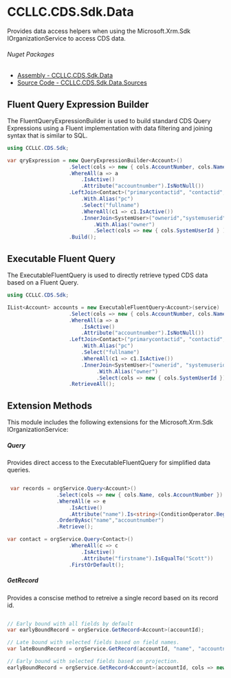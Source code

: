 # CCLLC.CDS.Sdk.Data

Provides data access helpers when using the Microsoft.Xrm.Sdk 
IOrganizationService to access CDS data.

###### Nuget Packages

- [Assembly - CCLLC.CDS.Sdk.Data](https://www.nuget.org/packages/CCLLC.CDS.Sdk.Data/)
- [Source Code - CCLLC.CDS.Sdk.Data.Sources](https://www.nuget.org/packages/CCLLC.CDS.Sdk.Data.Sources/)

## Fluent Query Expression Builder

The FluentQueryExpressionBuilder is used to build standard CDS Query Expressions
using a Fluent implementation with data filtering and joining syntax that is similar to SQL.

```c#
using CCLLC.CDS.Sdk;

var qryExpression = new QueryExpressionBuilder<Account>()
                    .Select(cols => new { cols.AccountNumber, cols.Name })
                    .WhereAll(a => a
                        .IsActive()
                        .Attribute("accountnumber").IsNotNull())
                    .LeftJoin<Contact>("primarycontactid", "contactid", c => c
                        .With.Alias("pc")
                        .Select("fullname")
                        .WhereAll(c1 => c1.IsActive())
                        .InnerJoin<SystemUser>("ownerid","systemuserid", u => u
                            .With.Alias("owner")
                            .Select(cols => new { cols.SystemUserId } )))
                    .Build();


```

## Executable Fluent Query

The ExecutableFluentQuery is used to directly retrieve typed CDS data based on a
Fluent Query.

```C#
using CCLLC.CDS.Sdk;

IList<Account> accounts = new ExecutableFluentQuery<Account>(service)
                    .Select(cols => new { cols.AccountNumber, cols.Name })
                    .WhereAll(a => a
                        .IsActive()
                        .Attribute("accountnumber").IsNotNull())
                    .LeftJoin<Contact>("primarycontactid", "contactid", c => c
                        .With.Alias("pc")
                        .Select("fullname")
                        .WhereAll(c1 => c1.IsActive())
                        .InnerJoin<SystemUser>("ownerid", "systemuserid", u => u
                             .With.Alias("owner")
                             .Select(cols => new { cols.SystemUserId })))
                    .RetrieveAll();

``` 

## Extension Methods

This module includes the following extensions for the Microsoft.Xrm.Sdk IOrganizationService:

##### Query

Provides direct access to the ExecutableFluentQuery for simplified data queries.

```C#

 var records = orgService.Query<Account>()
                .Select(cols => new { cols.Name, cols.AccountNumber })
                .WhereAll(e => e
                    .IsActive()
                    .Attribute("name").Is<string>(ConditionOperator.BeginsWith,"C"))
                .OrderByAsc("name","accountnumber")
                .Retrieve();

var contact = orgService.Query<Contact>()
                    .WhereAll(c => c
                        .IsActive()
                        .Attribute("firstname").IsEqualTo("Scott"))                        
                    .FirstOrDefault();

```

##### GetRecord

Provides a conscise method to retreive a single record based on its record id.

```C#

// Early bound with all fields by default
var earlyBoundRecord = orgService.GetRecord<Account>(accountId);

// Late bound with selected fields based on field names.
var lateBoundRecord = orgService.GetRecord(accountId, "name", "accountnumber");

// Early bound with selected fields based on projection.
earlyBoundRecord = orgService.GetRecord<Account>(accountId, cols => new { cols.Id, cols.Name, cols.AccountNumber });

```
